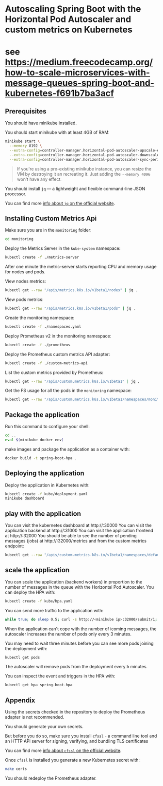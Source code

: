 # Autoscaling Spring Boot with the Horizontal Pod Autoscaler and custom metrics on Kubernetes
# see https://medium.freecodecamp.org/how-to-scale-microservices-with-message-queues-spring-boot-and-kubernetes-f691b7ba3acf

## Prerequisites

You should have minikube installed.

You should start minikube with at least 4GB of RAM:

```bash
minikube start \
  --memory 8192 \
  --extra-config=controller-manager.horizontal-pod-autoscaler-upscale-delay=1m \
  --extra-config=controller-manager.horizontal-pod-autoscaler-downscale-delay=2m \
  --extra-config=controller-manager.horizontal-pod-autoscaler-sync-period=10s
```

> If you're using a pre-existing minikube instance, you can resize the VM by destroying it an recreating it. Just adding the `--memory 4096` won't have any effect.

You should install `jq` — a lightweight and flexible command-line JSON processor.

You can find more [info about `jq` on the official website](https://github.com/stedolan/jq).

## Installing Custom Metrics Api

Make sure you are in the `monitoring` folder:

```bash
cd monitoring
```

Deploy the Metrics Server in the `kube-system` namespace:

```bash
kubectl create -f ./metrics-server
```

After one minute the metric-server starts reporting CPU and memory usage for nodes and pods.

View nodes metrics:

```bash
kubectl get --raw "/apis/metrics.k8s.io/v1beta1/nodes" | jq .
```

View pods metrics:

```bash
kubectl get --raw "/apis/metrics.k8s.io/v1beta1/pods" | jq .
```

Create the monitoring namespace:

```bash
kubectl create -f ./namespaces.yaml
```

Deploy Prometheus v2 in the monitoring namespace:

```bash
kubectl create -f ./prometheus
```

Deploy the Prometheus custom metrics API adapter:

```bash
kubectl create -f ./custom-metrics-api
```

List the custom metrics provided by Prometheus:

```bash
kubectl get --raw "/apis/custom.metrics.k8s.io/v1beta1" | jq .
```

Get the FS usage for all the pods in the `monitoring` namespace:

```bash
kubectl get --raw "/apis/custom.metrics.k8s.io/v1beta1/namespaces/monitoring/pods/*/fs_usage_bytes" | jq .
```

## Package the application

 Run this command to configure your shell:
```bash
cd ..
eval $(minikube docker-env)
```

make images and package the application as a container with:
```bash
docker build -t spring-boot-hpa .
```

## Deploying the application

Deploy the application in Kubernetes with:

```bash
kubectl create -f kube/deployment.yaml
minikube dashboard
```

## play with the application
You can visit the kubernetes dashboard at http://<minkube ip>:30000
You can visit the application backend  at http://<minkube ip>:31000
You can visit the application frontend at http://<minkube ip>:32000
You should be able to see the number of pending messages (jobs) at http://<minkube ip>:32000/metrics and from the custom metrics endpoint:

```bash
kubectl get --raw "/apis/custom.metrics.k8s.io/v1beta1/namespaces/default/pods/*/messages" | jq .
```

##  scale the application 

You can scale the application (backend workers) in proportion to the number of messages in the queue with the Horizontal Pod Autoscaler. You can deploy the HPA with:

```bash
kubectl create -f kube/hpa.yaml
```

You can send more traffic to the application with:

```bash
while true; do sleep 0.5; curl -s http://<minikube ip>:32000/submit/1; done
```

When the application can't cope with the number of icoming messages, the autoscaler increases the number of pods only every 3 minutes.

You may need to wait three minutes before you can see more pods joining the deployment with:

```bash
kubectl get pods
```

The autoscaler will remove pods from the deployment every 5 minutes.

You can inspect the event and triggers in the HPA with:

```bash
kubectl get hpa spring-boot-hpa
```

## Appendix

Using the secrets checked in the repository to deploy the Prometheus adapter is not recommended.

You should generate your own secrets.

But before you do so, make sure you install `cfssl` - a command line tool and an HTTP API server for signing, verifying, and bundling TLS certificates
                      
You can find more [info about `cfssl` on the official website](https://github.com/cloudflare/cfssl).

Once `cfssl` is installed you generate a new Kubernetes secret with:

```bash
make certs
```

You should redeploy the Prometheus adapter.